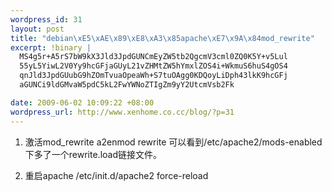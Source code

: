 ```yaml
--- 
wordpress_id: 31
layout: post
title: "debian\xE5\xAE\x89\xE8\xA3\x85apache\xE7\x9A\x84mod_rewrite"
excerpt: !binary |
  MS4g5r+A5rS7bW9kX3Jld3JpdGUNCmEyZW5tb2QgcmV3cml0ZQ0K5Y+v5Lul
  55yL5YiwL2V0Yy9hcGFjaGUyL21vZHMtZW5hYmxlZOS4i+WkmuS6huS4gOS4
  qnJld3JpdGUubG9hZOmTvuaOpeaWh+S7tuOAgg0KDQoyLiDph43lkK9hcGFj
  aGUNCi9ldGMvaW5pdC5kL2FwYWNoZTIgZm9yY2UtcmVsb2Fk

date: 2009-06-02 10:09:22 +08:00
wordpress_url: http://www.xenhome.co.cc/blog/?p=31
---
```

1. 激活mod_rewrite
a2enmod rewrite
可以看到/etc/apache2/mods-enabled下多了一个rewrite.load链接文件。

2. 重启apache
/etc/init.d/apache2 force-reload

